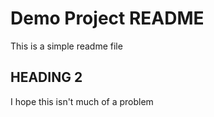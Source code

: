 # Demo Project README

This is a simple readme file

## HEADING 2

I hope this isn't much of a problem